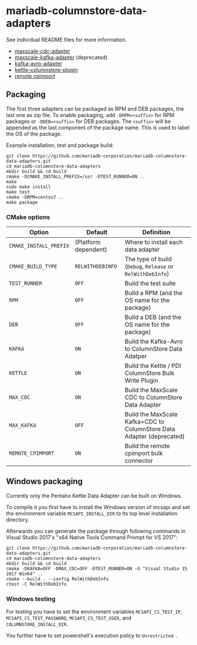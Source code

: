 # mariadb-columnstore-data-adapters

See individual README files for more information.

* [maxscale-cdc-adapter](maxscale-cdc-adapter/README.md)
* [maxscale-kafka-adapter](maxscale-kafka-adapter/README.md) (deprecated)
* [kafka-avro-adapter](kafka-avro-adapter/README.md)
* [kettle-columnstore-plugin](kettle-columnstore-bulk-exporter-plugin/README.md)
* [remote cpimport](mcsimport/README.md)

## Packaging

The first three adapters can be packaged as RPM and DEB packages, the last one as zip file.
 To enable packaging, add
`-DRPM=<suffix>` for RPM packages or `-DDEB=<suffix>` for DEB packages. The
`<suffix>` will be appended as the last component of the package name. This is
used to label the OS of the package.

Example installation, test and package build:
```shell
git clone https://github.com/mariadb-corporation/mariadb-columnstore-data-adapters.git
cd mariadb-columnstore-data-adapters
mkdir build && cd build
cmake -DCMAKE_INSTALL_PREFIX=/usr -DTEST_RUNNER=ON ..
make
sudo make install
make test
cmake -DRPM=centos7 ..
make package
```

### CMake options
| Option | Default | Definition |
| ------ | ------ | ---------- |
| `CMAKE_INSTALL_PREFIX` | (Platform dependent) | Where to install each data adapter |
| `CMAKE_BUILD_TYPE` | `RELWITHDEBINFO` | The type of build (`Debug`, `Release` or `RelWithDebInfo`) |
| `TEST_RUNNER` | `OFF` | Build the test suite |
| `RPM` | `OFF` | Build a RPM (and the OS name for the package) |
| `DEB` | `OFF` | Build a DEB (and the OS name for the package) |
| `KAFKA` | `ON` | Build the Kafka-Avro to ColumnStore Data Adatper |
| `KETTLE` | `ON` | Build the Kettle / PDI ColumnStore Bulk Write Plugin |
| `MAX_CDC` | `ON` | Build the MaxScale CDC to ColumnStore Data Adapter |
| `MAX_KAFKA` | `OFF` | Build the MaxScale Kafka+CDC to ColumnStore Data Adapter (deprecated) |
| `REMOTE_CPIMPORT` | `ON` | Build the remote cpimport bulk connector |

## Windows packaging

Currently only the Pentaho Kettle Data Adapter can be built on Windows. 

To compile it you first have to install the Windows version of mcsapi and set the environment variable ``MCSAPI_INSTALL_DIR`` to its top level installation directory.

Afterwards you can generate the package through following commands in Visual Studio 2017's "x64 Native Tools Command Prompt for VS 2017":

```
git clone https://github.com/mariadb-corporation/mariadb-columnstore-data-adapters.git
cd mariadb-columnstore-data-adapters
mkdir build && cd build
cmake -DKAFKA=OFF -DMAX_CDC=OFF -DTEST_RUNNER=ON -G "Visual Studio 15 2017 Win64" ..
cmake --build . --config RelWithDebInfo
ctest -C RelWithDebInfo
```

### Windows testing
For testing you have to set the environment variables ``MCSAPI_CS_TEST_IP``, ``MCSAPI_CS_TEST_PASSWORD``, ``MCSAPI_CS_TEST_USER``, and ``COLUMNSTORE_INSTALL_DIR``.

You further have to set powershell's execution policy to ``Unrestricted ``.
